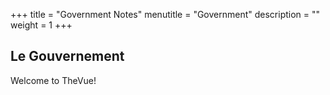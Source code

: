 +++
title = "Government Notes"
menutitle = "Government"
description = ""
weight = 1
+++

## Le Gouvernement

Welcome to TheVue!
